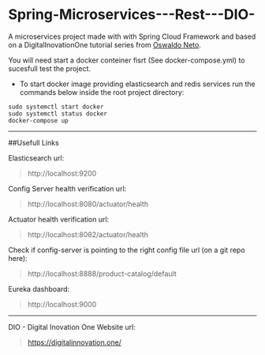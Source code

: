 # Spring-Microservices---Rest---DIO-
A microservices project made with with Spring Cloud Framework and based on a DigitalInovationOne tutorial series from [Oswaldo Neto](https://github.com/oswaldoneto).


You will need start a docker conteiner fisrt (See docker-compose.yml) to sucesfull test the project.


- To start docker image providing elasticsearch and redis services run the commands below inside the root project directory:

```
sudo systemctl start docker 
sudo systemctl status docker
docker-compose up
```
---

##Usefull Links

Elasticsearch url: 

> http://localhost:9200

Config Server health verification url:

> http://localhost:8080/actuator/health

Actuator health verification url:
  
> http://localhost:8082/actuator/health

Check if config-server is pointing to the right config file url (on a git repo here): 

> http://localhost:8888/product-catalog/default

Eureka dashboard:

> http://localhost:9000

---

DIO - Digital Inovation One Website url:

> https://digitalinnovation.one/

